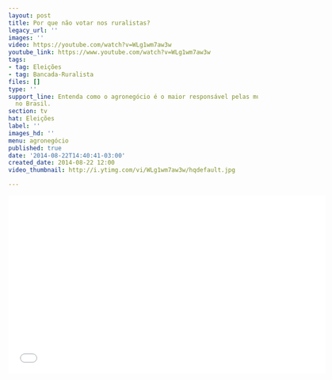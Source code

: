 ```yaml
---
layout: post
title: Por que não votar nos ruralistas?
legacy_url: ''
images: ''
video: https://youtube.com/watch?v=WLg1wm7aw3w
youtube_link: https://www.youtube.com/watch?v=WLg1wm7aw3w
tags:
- tag: Eleições
- tag: Bancada-Ruralista
files: []
type: ''
support_line: Entenda como o agronegócio é o maior responsável pelas mudanças climáticas
  no Brasil.
section: tv
hat: Eleições
label: ''
images_hd: ''
menu: agronegócio
published: true
date: '2014-08-22T14:40:41-03:00'
created_date: 2014-08-22 12:00
video_thumbnail: http://i.ytimg.com/vi/WLg1wm7aw3w/hqdefault.jpg

---
```

<p style="text-align: center;"><iframe allowfullscreen="" name="coverVideo" frameborder="0" height="360" src="//www.youtube.com/embed/WLg1wm7aw3w" width="640"></iframe></p>
